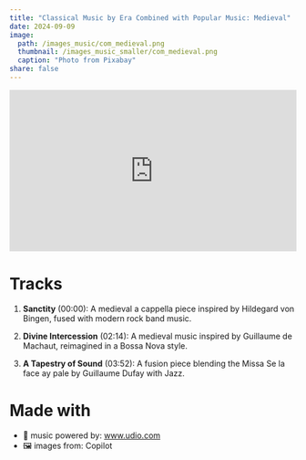 ```yaml
---
title: "Classical Music by Era Combined with Popular Music: Medieval"
date: 2024-09-09
image: 
  path: /images_music/com_medieval.png
  thumbnail: /images_music_smaller/com_medieval.png
  caption: "Photo from Pixabay"
share: false
---
```

<div style="position: relative; padding-bottom: 56.25%; height: 0; overflow: hidden; max-width: 100%; height: auto; margin-bottom: 20px;">
  <iframe style="position: absolute; top: 0; left: 0; width: 100%; height: 100%;" src="https://www.youtube.com/embed/Db_NCfHk7hg" title="YouTube video player" frameborder="0" allow="accelerometer; autoplay; clipboard-write; encrypted-media; gyroscope; picture-in-picture; web-share" referrerpolicy="strict-origin-when-cross-origin" allowfullscreen></iframe>
</div>

# Tracks
1. **Sanctity** (00:00):
A medieval a cappella piece inspired by Hildegard von Bingen, fused with modern rock band music.

2. **Divine Intercession** (02:14):
A medieval music inspired by Guillaume de Machaut, reimagined in a Bossa Nova style.

3. **A Tapestry of Sound** (03:52):
A fusion piece blending the Missa Se la face ay pale by Guillaume Dufay with Jazz.


# Made with 
- 🎵 music powered by: www.udio.com
- 🖼️ images from: Copilot